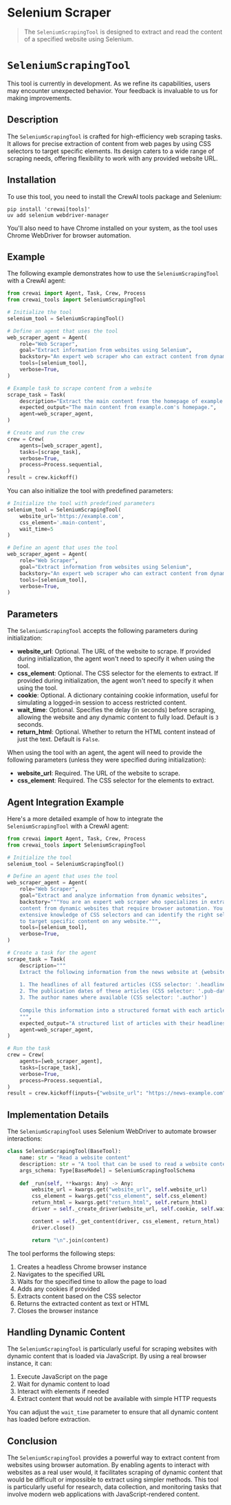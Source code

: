 # Selenium Scraper

> The `SeleniumScrapingTool` is designed to extract and read the content of a specified website using Selenium.

# `SeleniumScrapingTool`

<Note>
  This tool is currently in development. As we refine its capabilities, users may encounter unexpected behavior.
  Your feedback is invaluable to us for making improvements.
</Note>

## Description

The `SeleniumScrapingTool` is crafted for high-efficiency web scraping tasks.
It allows for precise extraction of content from web pages by using CSS selectors to target specific elements.
Its design caters to a wide range of scraping needs, offering flexibility to work with any provided website URL.

## Installation

To use this tool, you need to install the CrewAI tools package and Selenium:

```shell
pip install 'crewai[tools]'
uv add selenium webdriver-manager
```

You'll also need to have Chrome installed on your system, as the tool uses Chrome WebDriver for browser automation.

## Example

The following example demonstrates how to use the `SeleniumScrapingTool` with a CrewAI agent:

```python Code
from crewai import Agent, Task, Crew, Process
from crewai_tools import SeleniumScrapingTool

# Initialize the tool
selenium_tool = SeleniumScrapingTool()

# Define an agent that uses the tool
web_scraper_agent = Agent(
    role="Web Scraper",
    goal="Extract information from websites using Selenium",
    backstory="An expert web scraper who can extract content from dynamic websites.",
    tools=[selenium_tool],
    verbose=True,
)

# Example task to scrape content from a website
scrape_task = Task(
    description="Extract the main content from the homepage of example.com. Use the CSS selector 'main' to target the main content area.",
    expected_output="The main content from example.com's homepage.",
    agent=web_scraper_agent,
)

# Create and run the crew
crew = Crew(
    agents=[web_scraper_agent],
    tasks=[scrape_task],
    verbose=True,
    process=Process.sequential,
)
result = crew.kickoff()
```

You can also initialize the tool with predefined parameters:

```python Code
# Initialize the tool with predefined parameters
selenium_tool = SeleniumScrapingTool(
    website_url='https://example.com',
    css_element='.main-content',
    wait_time=5
)

# Define an agent that uses the tool
web_scraper_agent = Agent(
    role="Web Scraper",
    goal="Extract information from websites using Selenium",
    backstory="An expert web scraper who can extract content from dynamic websites.",
    tools=[selenium_tool],
    verbose=True,
)
```

## Parameters

The `SeleniumScrapingTool` accepts the following parameters during initialization:

* **website\_url**: Optional. The URL of the website to scrape. If provided during initialization, the agent won't need to specify it when using the tool.
* **css\_element**: Optional. The CSS selector for the elements to extract. If provided during initialization, the agent won't need to specify it when using the tool.
* **cookie**: Optional. A dictionary containing cookie information, useful for simulating a logged-in session to access restricted content.
* **wait\_time**: Optional. Specifies the delay (in seconds) before scraping, allowing the website and any dynamic content to fully load. Default is `3` seconds.
* **return\_html**: Optional. Whether to return the HTML content instead of just the text. Default is `False`.

When using the tool with an agent, the agent will need to provide the following parameters (unless they were specified during initialization):

* **website\_url**: Required. The URL of the website to scrape.
* **css\_element**: Required. The CSS selector for the elements to extract.

## Agent Integration Example

Here's a more detailed example of how to integrate the `SeleniumScrapingTool` with a CrewAI agent:

```python Code
from crewai import Agent, Task, Crew, Process
from crewai_tools import SeleniumScrapingTool

# Initialize the tool
selenium_tool = SeleniumScrapingTool()

# Define an agent that uses the tool
web_scraper_agent = Agent(
    role="Web Scraper",
    goal="Extract and analyze information from dynamic websites",
    backstory="""You are an expert web scraper who specializes in extracting 
    content from dynamic websites that require browser automation. You have 
    extensive knowledge of CSS selectors and can identify the right selectors 
    to target specific content on any website.""",
    tools=[selenium_tool],
    verbose=True,
)

# Create a task for the agent
scrape_task = Task(
    description="""
    Extract the following information from the news website at {website_url}:
    
    1. The headlines of all featured articles (CSS selector: '.headline')
    2. The publication dates of these articles (CSS selector: '.pub-date')
    3. The author names where available (CSS selector: '.author')
    
    Compile this information into a structured format with each article's details grouped together.
    """,
    expected_output="A structured list of articles with their headlines, publication dates, and authors.",
    agent=web_scraper_agent,
)

# Run the task
crew = Crew(
    agents=[web_scraper_agent],
    tasks=[scrape_task],
    verbose=True,
    process=Process.sequential,
)
result = crew.kickoff(inputs={"website_url": "https://news-example.com"})
```

## Implementation Details

The `SeleniumScrapingTool` uses Selenium WebDriver to automate browser interactions:

```python Code
class SeleniumScrapingTool(BaseTool):
    name: str = "Read a website content"
    description: str = "A tool that can be used to read a website content."
    args_schema: Type[BaseModel] = SeleniumScrapingToolSchema
    
    def _run(self, **kwargs: Any) -> Any:
        website_url = kwargs.get("website_url", self.website_url)
        css_element = kwargs.get("css_element", self.css_element)
        return_html = kwargs.get("return_html", self.return_html)
        driver = self._create_driver(website_url, self.cookie, self.wait_time)

        content = self._get_content(driver, css_element, return_html)
        driver.close()

        return "\n".join(content)
```

The tool performs the following steps:

1. Creates a headless Chrome browser instance
2. Navigates to the specified URL
3. Waits for the specified time to allow the page to load
4. Adds any cookies if provided
5. Extracts content based on the CSS selector
6. Returns the extracted content as text or HTML
7. Closes the browser instance

## Handling Dynamic Content

The `SeleniumScrapingTool` is particularly useful for scraping websites with dynamic content that is loaded via JavaScript. By using a real browser instance, it can:

1. Execute JavaScript on the page
2. Wait for dynamic content to load
3. Interact with elements if needed
4. Extract content that would not be available with simple HTTP requests

You can adjust the `wait_time` parameter to ensure that all dynamic content has loaded before extraction.

## Conclusion

The `SeleniumScrapingTool` provides a powerful way to extract content from websites using browser automation. By enabling agents to interact with websites as a real user would, it facilitates scraping of dynamic content that would be difficult or impossible to extract using simpler methods. This tool is particularly useful for research, data collection, and monitoring tasks that involve modern web applications with JavaScript-rendered content.
